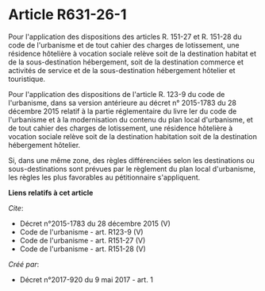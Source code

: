 # Article R631-26-1

Pour l'application des dispositions des articles R. 151-27 et R. 151-28 du code de l'urbanisme et de tout cahier des charges
de lotissement, une résidence hôtelière à vocation sociale relève soit de la destination habitat et de la sous-destination
hébergement, soit de la destination commerce et activités de service et de la sous-destination hébergement hôtelier et
touristique. 

Pour l'application des dispositions de l'article R. 123-9 du code de l'urbanisme, dans sa version antérieure au décret n°
2015-1783 du 28 décembre 2015 relatif à la partie réglementaire du livre Ier du code de l'urbanisme et à la modernisation du
contenu du plan local d'urbanisme, et de tout cahier des charges de lotissement, une résidence hôtelière à vocation sociale
relève soit de la destination habitation soit de la destination hébergement hôtelier. 

Si, dans une même zone, des règles différenciées selon les destinations ou sous-destinations sont prévues par le règlement du
plan local d'urbanisme, les règles les plus favorables au pétitionnaire s'appliquent.

**Liens relatifs à cet article**

_Cite_:

  - Décret n°2015-1783 du 28 décembre 2015 (V)
  - Code de l'urbanisme - art. R123-9 (V)
  - Code de l'urbanisme - art. R151-27 (V)
  - Code de l'urbanisme - art. R151-28 (V)

_Créé par_:

  - Décret n°2017-920 du 9 mai 2017 - art. 1
